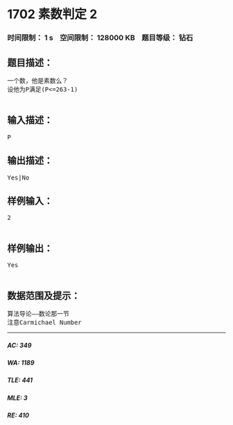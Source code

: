 # 1702 素数判定 2   
### 时间限制： 1 s&nbsp;&nbsp;&nbsp;&nbsp;空间限制： 128000 KB&nbsp;&nbsp;&nbsp;&nbsp;题目等级： 钻石  
## 题目描述：  

<pre>
一个数，他是素数么？
设他为P满足(P<=263-1)
 
</pre>
  
  
## 输入描述：  

<pre>
P
</pre>
  
  
## 输出描述：  

<pre>
Yes|No
</pre>
  
  
## 样例输入：  

<pre>
2
 
</pre>
  
  
## 样例输出：  

<pre>
Yes
 
</pre>
  
  
## 数据范围及提示：  

<pre>
算法导论——数论那一节  
注意Carmichael Number
</pre>
  
  
***  

##### AC: 349  
##### WA: 1189  
##### TLE: 441  
##### MLE: 3  
##### RE: 410  

